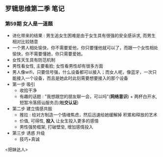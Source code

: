 ## 罗辑思维第二季 笔记

### 第59期 女人是一道题

- 进化带来的结果 : 男生追女生困难是由于女生具有很强的安全感诉求, 而男生相对比较随意
- 一个男人相处愉快，你不需要爱他，你只要懂他就可以了，而跟一个女性相处愉快，你不需要懂她，你只需要爱她。
- 女性天生具有防范机制
- 男性看女性, 主要看脸; 女性看男性却有很多方面
- 男人像wifi，只要信号强，什么设备都可以接入；而女人呢，像蓝牙，一次只能接入一个设备，而且是她此时此刻需要想要接入的那个设备
- 第一步 吸引
  - 收拾干净
  - 有趣的话题 : "我想跟您的朋友聊一会，可以吗"(**网络意识**) + 两杯白开水, 短暂冷落搭讪服务员(**社交认证**)
- 第二步 建立情感共振
  - 推拉 : 给对方制造一个情绪焦虑，然后迅速给她缓解掉 积累和释放的艺术
  - 价值, 可得性, **投入** 让女生投入更多的感情
  - 男性强势框架, 打破壁垒, 增加感情投入
- 第三步 诱惑 升级
  - 技巧+真诚



<把妹达人>

